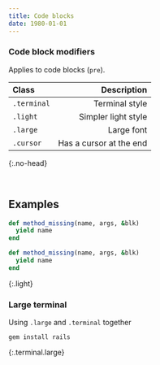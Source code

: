 ```yaml
---
title: Code blocks
date: 1980-01-01
---
```


### Code block modifiers
Applies to code blocks (`pre`).

| Class | Description |
|:-----|-----:|
| `.terminal` | Terminal style |
| `.light` | Simpler light style |
| `.large` | Large font |
| `.cursor` | Has a cursor at the end |
{:.no-head}

<br>

## Examples

```ruby
def method_missing(name, args, &blk)
  yield name
end
```

```ruby
def method_missing(name, args, &blk)
  yield name
end
```
{:.light}

### Large terminal
Using `.large` and `.terminal` together

```
gem install rails
```
{:.terminal.large}

